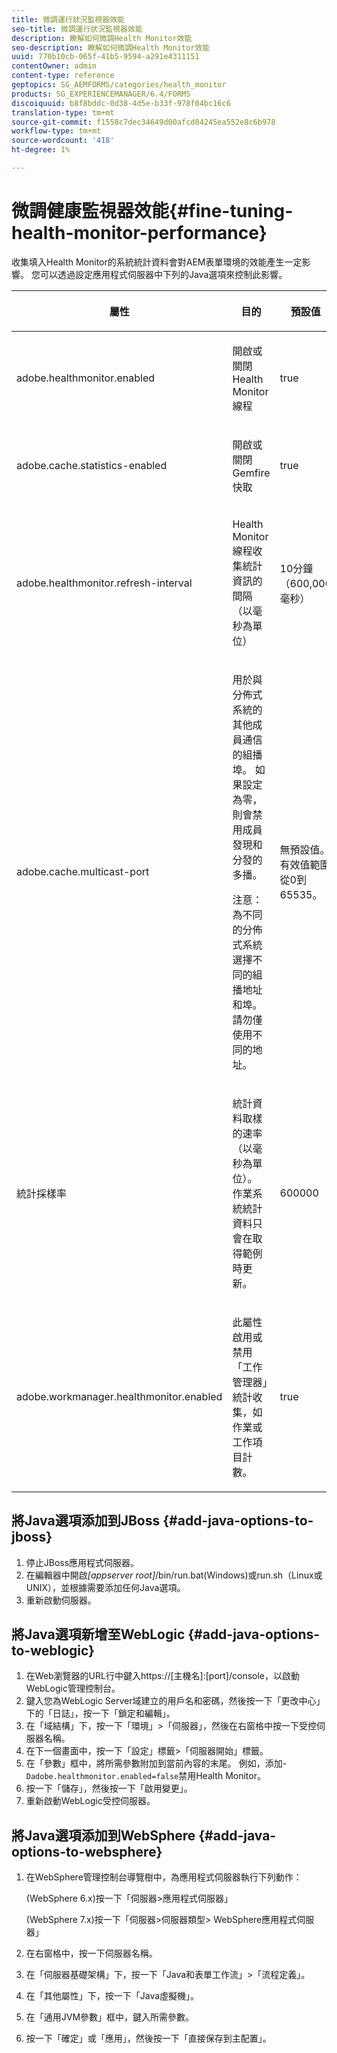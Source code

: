 ```yaml
---
title: 微調運行狀況監視器效能
seo-title: 微調運行狀況監視器效能
description: 瞭解如何微調Health Monitor效能
seo-description: 瞭解如何微調Health Monitor效能
uuid: 770b10cb-065f-41b5-9594-a291e4311151
contentOwner: admin
content-type: reference
geptopics: SG_AEMFORMS/categories/health_monitor
products: SG_EXPERIENCEMANAGER/6.4/FORMS
discoiquuid: b8f8bddc-0d38-4d5e-b33f-978f04bc16c6
translation-type: tm+mt
source-git-commit: f1558c7dec34649d00afcd04245ea552e8c6b978
workflow-type: tm+mt
source-wordcount: '418'
ht-degree: 1%

---
```



# 微調健康監視器效能{#fine-tuning-health-monitor-performance}

收集填入Health Monitor的系統統計資料會對AEM表單環境的效能產生一定影響。 您可以透過設定應用程式伺服器中下列的Java選項來控制此影響。

<table> 
 <thead> 
  <tr> 
   <th><p>屬性</p></th> 
   <th><p>目的</p></th> 
   <th><p>預設值</p></th> 
  </tr> 
 </thead> 
 <tbody>
  <tr> 
   <td><p>adobe.healthmonitor.enabled</p></td> 
   <td><p>開啟或關閉Health Monitor線程</p></td> 
   <td><p>true</p></td> 
  </tr> 
  <tr> 
   <td><p>adobe.cache.statistics-enabled</p></td> 
   <td><p>開啟或關閉Gemfire快取</p></td> 
   <td><p>true</p></td> 
  </tr> 
  <tr> 
   <td><p>adobe.healthmonitor.refresh-interval</p></td> 
   <td><p>Health Monitor線程收集統計資訊的間隔（以毫秒為單位）</p></td> 
   <td><p>10分鐘（600,000毫秒）</p></td> 
  </tr> 
  <tr> 
   <td><p>adobe.cache.multicast-port</p></td> 
   <td><p>用於與分佈式系統的其他成員通信的組播埠。 如果設定為零，則會禁用成員發現和分發的多播。 </p><p>注意：為不同的分佈式系統選擇不同的組播地址和埠。 請勿僅使用不同的地址。</p></td> 
   <td><p>無預設值。 有效值範圍從0到65535。</p></td> 
  </tr> 
  <tr> 
   <td><p>統計採樣率</p></td> 
   <td><p>統計資料取樣的速率（以毫秒為單位）。 作業系統統計資料只會在取得範例時更新。</p></td> 
   <td><p>600000</p></td> 
  </tr> 
  <tr> 
   <td><p>adobe.workmanager.healthmonitor.enabled</p></td> 
   <td><p>此屬性啟用或禁用「工作管理器」統計收集，如作業或工作項目計數。</p></td> 
   <td><p>true</p></td> 
  </tr> 
 </tbody> 
</table>

## 將Java選項添加到JBoss {#add-java-options-to-jboss}

1. 停止JBoss應用程式伺服器。
1. 在編輯器中開啟&#x200B;*[appserver root]*/bin/run.bat(Windows)或run.sh（Linux或UNIX），並根據需要添加任何Java選項。
1. 重新啟動伺服器。

## 將Java選項新增至WebLogic {#add-java-options-to-weblogic}

1. 在Web瀏覽器的URL行中鍵入https://[主機名]:[port]/console，以啟動WebLogic管理控制台。
1. 鍵入您為WebLogic Server域建立的用戶名和密碼，然後按一下「更改中心」下的「日誌」，按一下「鎖定和編輯」。
1. 在「域結構」下，按一下「環境」>「伺服器」，然後在右窗格中按一下受控伺服器名稱。
1. 在下一個畫面中，按一下「設定」標籤>「伺服器開始」標籤。
1. 在「參數」框中，將所需參數附加到當前內容的末尾。 例如，添加- `Dadobe.healthmonitor.enabled=false`禁用Health Monitor。
1. 按一下「儲存」，然後按一下「啟用變更」。
1. 重新啟動WebLogic受控伺服器。

## 將Java選項添加到WebSphere {#add-java-options-to-websphere}

1. 在WebSphere管理控制台導覽樹中，為應用程式伺服器執行下列動作：

   (WebSphere 6.x)按一下「伺服器>應用程式伺服器」

   (WebSphere 7.x)按一下「伺服器>伺服器類型> WebSphere應用程式伺服器」

1. 在右窗格中，按一下伺服器名稱。
1. 在「伺服器基礎架構」下，按一下「Java和表單工作流」>「流程定義」。
1. 在「其他屬性」下，按一下「Java虛擬機」。
1. 在「通用JVM參數」框中，鍵入所需參數。
1. 按一下「確定」或「應用」，然後按一下「直接保存到主配置」。

